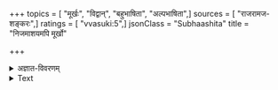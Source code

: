 +++
topics = [ "मूर्खः", "विद्वान्", "बहुभाषिता", "अल्पभाषिता",]
sources = [ "राजरामज-शङ्करः",]
ratings = [ "vvasuki:5",]
jsonClass = "Subhaashita"
title = "निजमाशयमपि मूर्खो"

+++

<details><summary>अज्ञात-विवरणम्</summary>

Aashaya also means heart, home. prakaashayati is also to brighten (apart from reveal).
</details>



<details><summary>Text</summary>

निजमाशयमपि मूर्खो न क्षमते बहु वदन्प्रकाशयितुम् ।  
अल्पं वदति विपश्चित्त्रिभुवनमखिलं प्रकाशयति ॥
</details>
